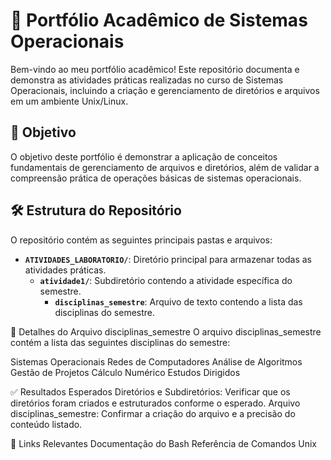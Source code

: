 # 📂 Portfólio Acadêmico de Sistemas Operacionais

Bem-vindo ao meu portfólio acadêmico! Este repositório documenta e demonstra as atividades práticas realizadas no curso de Sistemas Operacionais, incluindo a criação e gerenciamento de diretórios e arquivos em um ambiente Unix/Linux.

## 🚀 Objetivo

O objetivo deste portfólio é demonstrar a aplicação de conceitos fundamentais de gerenciamento de arquivos e diretórios, além de validar a compreensão prática de operações básicas de sistemas operacionais.

## 🛠️ Estrutura do Repositório

O repositório contém as seguintes principais pastas e arquivos:

- **`ATIVIDADES_LABORATORIO/`**: Diretório principal para armazenar todas as atividades práticas.
  - **`atividade1/`**: Subdiretório contendo a atividade específica do semestre.
    - **`disciplinas_semestre`**: Arquivo de texto contendo a lista das disciplinas do semestre.

📂 Detalhes do Arquivo disciplinas_semestre
O arquivo disciplinas_semestre contém a lista das seguintes disciplinas do semestre:

Sistemas Operacionais
Redes de Computadores
Análise de Algoritmos
Gestão de Projetos
Cálculo Numérico
Estudos Dirigidos

✅ Resultados Esperados
Diretórios e Subdiretórios: Verificar que os diretórios foram criados e estruturados conforme o esperado.
Arquivo disciplinas_semestre: Confirmar a criação do arquivo e a precisão do conteúdo listado.

🔗 Links Relevantes
Documentação do Bash
Referência de Comandos Unix
